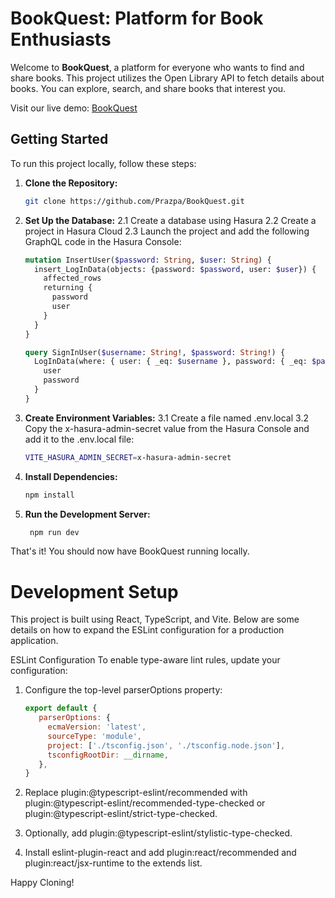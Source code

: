 # BookQuest: Platform for Book Enthusiasts

Welcome to **BookQuest**, a platform for everyone who wants to find and share books. This project utilizes the Open Library API to fetch details about books. You can explore, search, and share books that interest you. 

Visit our live demo: [BookQuest](https://book-quest-fawn.vercel.app)

## Getting Started

To run this project locally, follow these steps:

1. **Clone the Repository:**
   ```sh
   git clone https://github.com/Prazpa/BookQuest.git

2. **Set Up the Database:**
   2.1 Create a database using Hasura
   2.2 Create a project in Hasura Cloud
   2.3 Launch the project and add the following GraphQL code in the Hasura Console:
    ```graphql
    mutation InsertUser($password: String, $user: String) {
      insert_LogInData(objects: {password: $password, user: $user}) {
        affected_rows
        returning {
          password
          user
        }
      }
    }

    query SignInUser($username: String!, $password: String!) {
      LogInData(where: { user: { _eq: $username }, password: { _eq: $password } }) {
        user
        password
      }
    }

3. **Create Environment Variables:**
    3.1 Create a file named .env.local
    3.2 Copy the x-hasura-admin-secret value from the Hasura Console and add it to the .env.local file:
    ```sh
    VITE_HASURA_ADMIN_SECRET=x-hasura-admin-secret

4. **Install Dependencies:**
    ```sh
    npm install

5. **Run the Development Server:**
   ```sh
    npm run dev

That's it! You should now have BookQuest running locally.

# Development Setup
This project is built using React, TypeScript, and Vite. Below are some details on how to expand the ESLint configuration for a production application.

ESLint Configuration
To enable type-aware lint rules, update your configuration:

1. Configure the top-level parserOptions property:
   ```js
   export default {
      parserOptions: {
        ecmaVersion: 'latest',
        sourceType: 'module',
        project: ['./tsconfig.json', './tsconfig.node.json'],
        tsconfigRootDir: __dirname,
      },
   }
   
2. Replace plugin:@typescript-eslint/recommended with plugin:@typescript-eslint/recommended-type-checked or plugin:@typescript-eslint/strict-type-checked.

3. Optionally, add plugin:@typescript-eslint/stylistic-type-checked.

4. Install eslint-plugin-react and add plugin:react/recommended and plugin:react/jsx-runtime to the extends list.

Happy Cloning!
